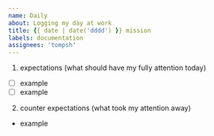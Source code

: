 ```yaml
---
name: Daily
about: Logging my day at work
title: {{ date | date('dddd') }} mission
labels: documentation
assignees: 'tompsh'
---
```


1. expectations (what should have my fully attention today)
  - [ ] example
  - [ ] example

2. counter expectations (what took my attention away)
  - example
